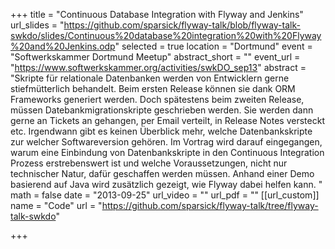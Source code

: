 +++
title = "Continuous Database Integration with Flyway and Jenkins"
url_slides = "https://github.com/sparsick/flyway-talk/blob/flyway-talk-swkdo/slides/Continuous%20database%20integration%20with%20Flyway%20and%20Jenkins.odp"
selected = true
location = "Dortmund"
event = "Softwerkskammer Dortmund Meetup"
abstract_short = ""
event_url = "https://www.softwerkskammer.org/activities/swkDO_sep13"
abstract = "Skripte für relationale Datenbanken werden von Entwicklern gerne stiefmütterlich behandelt. Beim ersten Release können sie dank ORM Frameworks generiert werden. Doch spätestens beim zweiten Release, müssen Datebankmigrationskripte geschrieben werden. Sie werden dann gerne an Tickets an gehangen, per Email verteilt, in Release Notes versteckt etc. Irgendwann gibt es keinen Überblick mehr, welche Datenbankskripte zur welcher Softwareversion gehören. Im Vortrag wird darauf eingegangen, warum eine Einbindung von Datenbankskripte in den Continuous Integration Prozess erstrebenswert ist und welche Voraussetzungen, nicht nur technischer Natur, dafür geschaffen werden müssen. Anhand einer Demo basierend auf Java wird zusätzlich gezeigt, wie Flyway dabei helfen kann. "
math = false
date = "2013-09-25"
url_video = ""
url_pdf = ""
[[url_custom]]
name = "Code"
url = "https://github.com/sparsick/flyway-talk/tree/flyway-talk-swkdo"

+++
